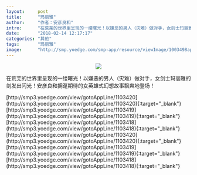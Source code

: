 ```yaml
---
layout:     post
title:      "玛丽雅"
author:     "作者：安彦良和"
intro:      "在荒芜的世界里呈现的一缕曙光！以嫌恶的男人（灾难）做对手，女剑士玛丽雅的剑发出闪光！安彦良和拥趸期待的女英雄式幻想故事飘爽地登场！"
date:       "2018-02-14 12:17:17"
categories: "其他"
tags:       "玛丽雅"
image:      "http://smp.yoedge.com/smp-app/resource/viewImage/1003498appline.png"
---
```

<div style="text-align: center">
<p><img src="http://smp.yoedge.com/smp-app/resource/viewImage/1003498appline.png"/></p>
</div>
<p class="post-meta">
<span>在荒芜的世界里呈现的一缕曙光！以嫌恶的男人（灾难）做对手，女剑士玛丽雅的剑发出闪光！安彦良和拥趸期待的女英雄式幻想故事飘爽地登场！</span>
</p>
[http://smp3.yoedge.com/view/gotoAppLine/1103420](http://smp3.yoedge.com/view/gotoAppLine/1103420){:target="_blank"}
[http://smp3.yoedge.com/view/gotoAppLine/1103419](http://smp3.yoedge.com/view/gotoAppLine/1103419){:target="_blank"}
[http://smp3.yoedge.com/view/gotoAppLine/1103418](http://smp3.yoedge.com/view/gotoAppLine/1103418){:target="_blank"}
[http://smp3.yoedge.com/view/gotoAppLine/1103420](http://smp3.yoedge.com/view/gotoAppLine/1103420){:target="_blank"}
[http://smp3.yoedge.com/view/gotoAppLine/1103419](http://smp3.yoedge.com/view/gotoAppLine/1103419){:target="_blank"}
[http://smp3.yoedge.com/view/gotoAppLine/1103418](http://smp3.yoedge.com/view/gotoAppLine/1103418){:target="_blank"}


